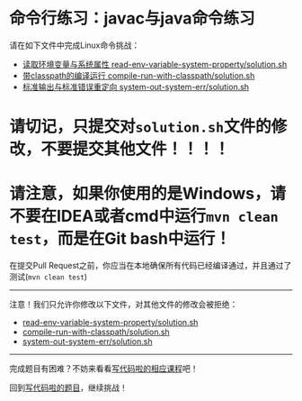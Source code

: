 # 命令行练习：javac与java命令练习

请在如下文件中完成Linux命令挑战：

- [读取环境变量与系统属性 read-env-variable-system-property/solution.sh](https://github.com/hcsp/practise-java-commands/blob/master/read-env-variable-system-property/solution.sh)
- [带classpath的编译运行 compile-run-with-classpath/solution.sh](https://github.com/hcsp/practise-java-commands/blob/master/compile-run-with-classpath/solution.sh)
- [标准输出与标准错误重定向 system-out-system-err/solution.sh](https://github.com/hcsp/practise-java-commands/blob/master/system-out-system-err/solution.sh)

# 请切记，只提交对`solution.sh`文件的修改，不要提交其他文件！！！！
# 请注意，如果你使用的是Windows，请不要在IDEA或者cmd中运行`mvn clean test`，而是在Git bash中运行！

在提交Pull Request之前，你应当在本地确保所有代码已经编译通过，并且通过了测试(`mvn clean test`)

-----
注意！我们只允许你修改以下文件，对其他文件的修改会被拒绝：
- [read-env-variable-system-property/solution.sh](https://github.com/hcsp/practise-java-commands/blob/master/read-env-variable-system-property/solution.sh)
- [compile-run-with-classpath/solution.sh](https://github.com/hcsp/practise-java-commands/blob/master/compile-run-with-classpath/solution.sh)
- [system-out-system-err/solution.sh](https://github.com/hcsp/practise-java-commands/blob/master/system-out-system-err/solution.sh)
-----


完成题目有困难？不妨来看看[写代码啦的相应课程](https://xiedaimala.com/tasks/661cd7ab-7fea-47d0-8e11-555d6fca751d)吧！

回到[写代码啦的题目](https://xiedaimala.com/tasks/661cd7ab-7fea-47d0-8e11-555d6fca751d/quizzes/6c87ef57-7f06-4af2-9112-86dd27ff099d)，继续挑战！
